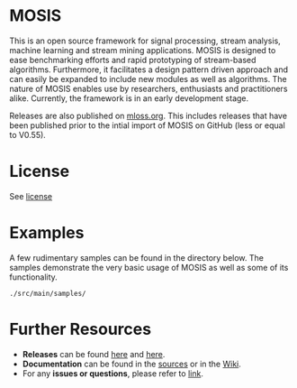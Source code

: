 MOSIS
=====
This is an open source framework for signal processing, stream analysis, machine learning and stream mining applications. MOSIS is designed to ease benchmarking efforts and rapid prototyping of stream-based algorithms. Furthermore, it facilitates a design pattern driven approach and can easily be expanded to include new modules as well as algorithms. The nature of MOSIS enables use by researchers, enthusiasts and practitioners alike. Currently, the framework is in an early development stage. 

Releases are also published on [mloss.org](http://mloss.org/software/view/497/). This includes releases that have been published prior to the intial import of MOSIS on GitHub (less or equal to V0.55).

License
=======
See [license](https://github.com/claasahl/MOSIS/blob/develop/LICENSE)

Examples
========
A few rudimentary samples can be found in the directory below. The samples demonstrate the very basic usage of MOSIS as well as some of its functionality.

    ./src/main/samples/

Further Resources
=================
* **Releases** can be found [here](https://github.com/claasahl/MOSIS/blob/develop/CHANGES.md) and [here](https://github.com/claasahl/MOSIS/releases).
* **Documentation** can be found in the [sources](https://github.com/claasahl/MOSIS/tree/develop/src) or in the [Wiki](https://github.com/claasahl/MOSIS/wiki).
* For any **issues or questions**, please refer to [link](https://github.com/claasahl/MOSIS/issues).
